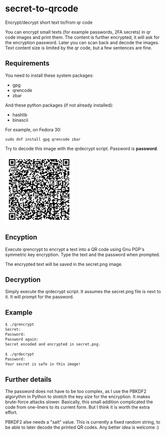 # secret-to-qrcode
Encrypt/decrypt short text to/from qr code

You can encrypt small texts (for example passwords, 2FA secrets) in qr code images and print them.
The content is further encrypted, it will ask for the encryption password.
Later you can scan back and decode the images.
Text content size is limited by the qr code, but a few sentences are fine.

## Requirements
You need to install these system packages:
* gpg
* qrencode
* zbar

And these python packages (if not already installed):
* hashlib
* binascii

For example, on Fedora 30:
```
sudo dnf install gpg qrencode zbar
```

Try to decode this image with the qrdecrypt script.
Password is **password**.

![Sample](secret.png)

## Encyption
Execute qrencrypt to encrypt a text into a QR code using Gnu PGP's symmetric key encryption. Type the text and the password when prompted.

The encrypted text will be saved in the secret.png image.

## Decryption
Simply execute the qrdecrypt script.
It assumes the secret.png file is next to it.
It will prompt for the password.

## Example

```
$ ./qrencrypt
Secret: 
Password: 
Password again: 
Secret encoded and encrypted in secret.png.

$ ./qrdecrypt 
Password: 
Your secret is safe in this image!
```

## Further details
The password does not have to be too complex, as I use the PBKDF2 algorythm in Python to stretch the key size for the encryption. It makes brute-force attacks slower. Basically, this small addition complicated the code from one-liners to its current form. But I think it is worth the extra effort.

PBKDF2 alse needs a "salt" value. This is currently a fixed random string, to be able to later decode the printed QR codes. Any better idea is welcome :)
